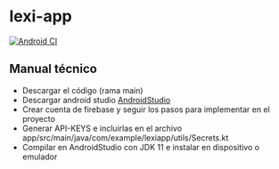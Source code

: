 # lexi-app
[![Android CI](https://github.com/TheLastColor/lexi-app/actions/workflows/android.yml/badge.svg)](https://github.com/TheLastColor/lexi-app/actions/workflows/android.yml)

## Manual técnico
- Descargar el código (rama main)
- Descargar android studio [AndroidStudio]([https://link-url-here.org](https://developer.android.com/studio?gclid=CjwKCAjw1YCkBhAOEiwA5aN4AcJPhUEaQsuJDXbYMWWkCfCO36WyvT6LfZ44SA5Fsa6HaVp_Qz_cbxoCzw8QAvD_BwE&gclsrc=aw.ds))
- Crear cuenta de firebase y seguir los pasos para implementar en el proyecto
- Generar API-KEYS e incluirlas en el archivo app/src/main/java/com/example/lexiapp/utils/Secrets.kt
- Compilar en AndroidStudio con JDK 11 e instalar en dispositivo o emulador
